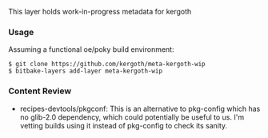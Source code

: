 This layer holds work-in-progress metadata for kergoth

### Usage

Assuming a functional oe/poky build environment:

    $ git clone https://github.com/kergoth/meta-kergoth-wip
    $ bitbake-layers add-layer meta-kergoth-wip

### Content Review

- recipes-devtools/pkgconf: This is an alternative to pkg-config which has no
  glib-2.0 dependency, which could potentially be useful to us. I'm vetting
  builds using it instead of pkg-config to check its sanity.
